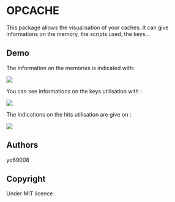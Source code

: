 # OPCACHE

This package allows the visualisation of your caches.
It can give informations on the memory, the scripts used, the keys...

## Demo
The information on the memories is indicated with: 



<img src="https://img4.hostingpics.net/pics/484322memory.png" />





You can see informations on the keys utilisation with :


<img src="https://img4.hostingpics.net/pics/713807keys.png" />




The indications on the hits utilisation are give on  :



<img src="https://img4.hostingpics.net/pics/363564hit.png" />






## Authors

yo69008

## Copyright
Under MIT licence
